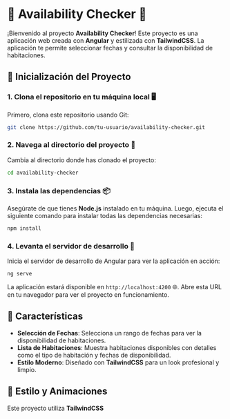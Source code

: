 
# 🏨 Availability Checker 💼

¡Bienvenido al proyecto **Availability Checker**! Este proyecto es una aplicación web creada con **Angular** y estilizada con **TailwindCSS**. La aplicación te permite seleccionar fechas y consultar la disponibilidad de habitaciones.

## 🚀 Inicialización del Proyecto

### 1. Clona el repositorio en tu máquina local 🖥️

Primero, clona este repositorio usando Git:

```bash
git clone https://github.com/tu-usuario/availability-checker.git
```

### 2. Navega al directorio del proyecto 📂

Cambia al directorio donde has clonado el proyecto:

```bash
cd availability-checker
```

### 3. Instala las dependencias 📦

Asegúrate de que tienes **Node.js** instalado en tu máquina. Luego, ejecuta el siguiente comando para instalar todas las dependencias necesarias:

```bash
npm install
```

### 4. Levanta el servidor de desarrollo 🚀

Inicia el servidor de desarrollo de Angular para ver la aplicación en acción:

```bash
ng serve
```

La aplicación estará disponible en `http://localhost:4200` 🌐. Abre esta URL en tu navegador para ver el proyecto en funcionamiento.

## 📅 Características

- **Selección de Fechas**: Selecciona un rango de fechas para ver la disponibilidad de habitaciones.
- **Lista de Habitaciones**: Muestra habitaciones disponibles con detalles como el tipo de habitación y fechas de disponibilidad.
- **Estilo Moderno**: Diseñado con **TailwindCSS** para un look profesional y limpio.

## 🎨 Estilo y Animaciones

Este proyecto utiliza **TailwindCSS** 
